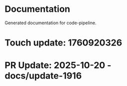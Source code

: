 # Documentation

Generated documentation for code-pipeline.

# Touch update: 1760920326

# PR Update: 2025-10-20 - docs/update-1916
